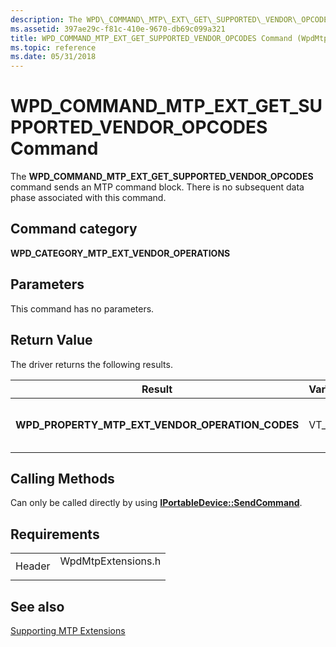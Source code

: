 ```yaml
---
description: The WPD\_COMMAND\_MTP\_EXT\_GET\_SUPPORTED\_VENDOR\_OPCODES command sends an MTP command block. There is no subsequent data phase associated with this command.
ms.assetid: 397ae29c-f81c-410e-9670-db69c099a321
title: WPD_COMMAND_MTP_EXT_GET_SUPPORTED_VENDOR_OPCODES Command (WpdMtpExtensions.h)
ms.topic: reference
ms.date: 05/31/2018
---
```


# WPD\_COMMAND\_MTP\_EXT\_GET\_SUPPORTED\_VENDOR\_OPCODES Command

The **WPD\_COMMAND\_MTP\_EXT\_GET\_SUPPORTED\_VENDOR\_OPCODES** command sends an MTP command block. There is no subsequent data phase associated with this command.

## Command category

**WPD\_CATEGORY\_MTP\_EXT\_VENDOR\_OPERATIONS**

## Parameters

This command has no parameters.

## Return Value

The driver returns the following results.



| Result                                                | VarType | Description                                                                                              |
|-------------------------------------------------------|---------|----------------------------------------------------------------------------------------------------------|
| **WPD\_PROPERTY\_MTP\_EXT\_VENDOR\_OPERATION\_CODES** | VT\_UI4 | Required. An **IPortableDevicePropVariantCollection** that contains all vendor-extended operation codes. |



 

## Calling Methods

Can only be called directly by using [**IPortableDevice::SendCommand**](/windows/desktop/api/PortableDeviceApi/nf-portabledeviceapi-iportabledevice-sendcommand).

## Requirements



|                   |                                                                                               |
|-------------------|-----------------------------------------------------------------------------------------------|
| Header<br/> | <dl> <dt>WpdMtpExtensions.h</dt> </dl> |



## See also

<dl> <dt>

[Supporting MTP Extensions](supporting-mtp-extensions.md)
</dt> </dl>

 

 




